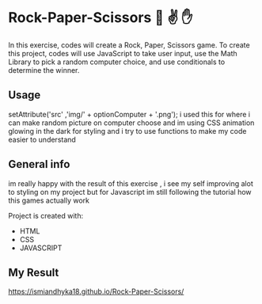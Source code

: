 # Rock-Paper-Scissors  :punch:  :v: :raised_hand:
In this exercise, codes will create a Rock, Paper, Scissors game. To create this project, codes will use JavaScript to take user input, use the Math Library to pick a random computer choice, and use conditionals to determine the winner.

## Usage
setAttribute('src' ,'img/' + optionComputer + '.png'); i used this for where i can make random picture on computer choose
and im using CSS animation glowing in the dark for styling and i try to use functions to make my code easier to understand 

## General info
im really happy with the result of this exercise , i see my self improving alot to styling on my project
but for Javascript im still following the tutorial how this games actually work 


Project is created with:
* HTML
* CSS
* JAVASCRIPT

## My Result
https://ismiandhyka18.github.io/Rock-Paper-Scissors/
